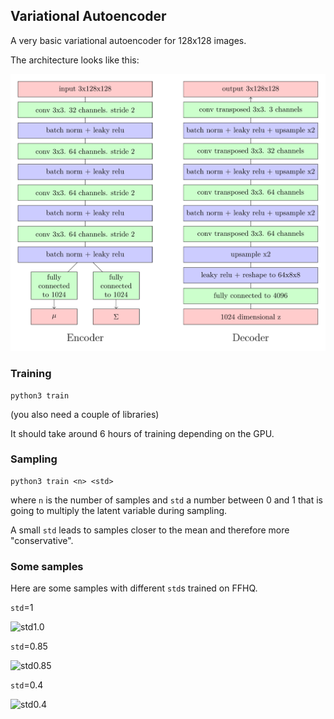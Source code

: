 ## Variational Autoencoder

A very basic variational autoencoder for 128x128 images.

The architecture looks like this:

![architecture](images/architecture.svg)

### Training

    python3 train

(you also need a couple of libraries)

It should take around 6 hours of training depending on the GPU.

### Sampling 

    python3 train <n> <std>

where ```n``` is the number of samples and ```std``` a number between 0 and 1 that is going to multiply the latent variable during sampling. 

A small ```std``` leads to samples closer to the mean and therefore more "conservative".

### Some samples

Here are some samples with different ```std```s trained on FFHQ.


```std```=1

![std1.0](images/samples_std_1.0.png)


```std```=0.85

![std0.85](images/samples_std_0.85.png)


```std```=0.4

![std0.4](images/samples_std_0.4.png)